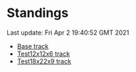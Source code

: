 # Standings

Last update: Fri Apr  2 19:40:52 GMT 2021

* [Base track](comps/Base/2021-04-02/standings.md)
* [Test12x12x6 track](comps/Test12x12x6/2021-04-02/standings.md)
* [Test18x22x9 track](comps/Test18x22x9/2021-04-02/standings.md)
